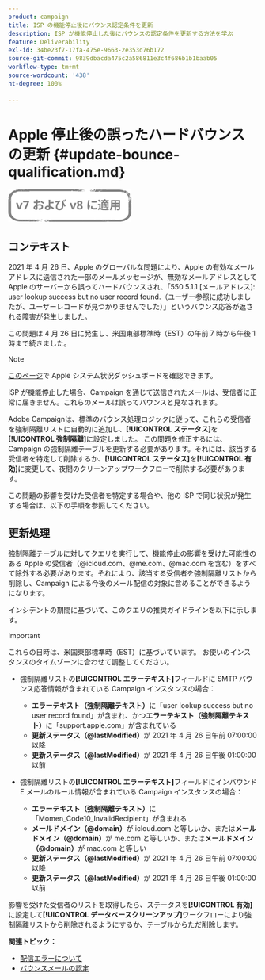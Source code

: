 ```yaml
---
product: campaign
title: ISP の機能停止後にバウンス認定条件を更新
description: ISP が機能停止した後にバウンスの認定条件を更新する方法を学ぶ
feature: Deliverability
exl-id: 34be23f7-17fa-475e-9663-2e353d76b172
source-git-commit: 9839dbacda475c2a586811e3c4f686b1b1baab05
workflow-type: tm+mt
source-wordcount: '438'
ht-degree: 100%

---
```


# Apple 停止後の誤ったハードバウンスの更新 {#update-bounce-qualification.md}

![](../../assets/common.svg)

## コンテキスト

2021 年 4 月 26 日、Apple のグローバルな問題により、Apple の有効なメールアドレスに送信された一部のメールメッセージが、無効なメールアドレスとして Apple のサーバーから誤ってハードバウンスされ、「550 5.1.1 [メールアドレス]: user lookup success but no user record found.（ユーザー参照に成功しましたが、ユーザーレコードが見つかりませんでした）」というバウンス応答が返される障害が発生しました。

この問題は 4 月 26 日に発生し、米国東部標準時（EST）の午前 7 時から午後 1 時まで続きました。

>[!NOTE]
>
>[このページ](https://www.apple.com/jp/support/systemstatus/)で Apple システム状況ダッシュボードを確認できます。

ISP が機能停止した場合、Campaign を通じて送信されたメールは、受信者に正常に届きません。これらのメールは誤ってバウンスと見なされます。

Adobe Campaignは、標準のバウンス処理ロジックに従って、これらの受信者を強制隔離リストに自動的に追加し、**[!UICONTROL ステータス]**&#x200B;を&#x200B;**[!UICONTROL 強制隔離]**&#x200B;に設定しました。 この問題を修正するには、Campaign の強制隔離テーブルを更新する必要があります。それには、該当する受信者を特定して削除するか、**[!UICONTROL ステータス]**&#x200B;を&#x200B;**[!UICONTROL 有効]**&#x200B;に変更して、夜間のクリーンアップワークフローで削除する必要があります。

この問題の影響を受けた受信者を特定する場合や、他の ISP で同じ状況が発生する場合は、以下の手順を参照してください。

## 更新処理

強制隔離テーブルに対してクエリを実行して、機能停止の影響を受けた可能性のある Apple の受信者（@icloud.com、@me.com、@mac.com を含む）をすべて除外する必要があります。それにより、該当する受信者を強制隔離リストから削除し、Campaign による今後のメール配信の対象に含めることができるようになります。

インシデントの期間に基づいて、このクエリの推奨ガイドラインを以下に示します。

>[!IMPORTANT]
>
>これらの日時は、米国東部標準時（EST）に基づいています。 お使いのインスタンスのタイムゾーンに合わせて調整してください。

* 強制隔離リストの&#x200B;**[!UICONTROL エラーテキスト]**&#x200B;フィールドに SMTP バウンス応答情報が含まれている Campaign インスタンスの場合：

   * **エラーテキスト（強制隔離テキスト）**&#x200B;に「user lookup success but no user record found」が含まれ、かつ&#x200B;**エラーテキスト（強制隔離テキスト）**&#x200B;に「support.apple.com」が含まれている
   * **更新ステータス（@lastModified）**&#x200B;が 2021 年 4 月 26 日午前 07:00:00 以降
   * **更新ステータス（@lastModified）**&#x200B;が 2021 年 4 月 26 日午後 01:00:00 以前

* 強制隔離リストの&#x200B;**[!UICONTROL エラーテキスト]**&#x200B;フィールドにインバウンド E メールのルール情報が含まれている Campaign インスタンスの場合：

   * **エラーテキスト（強制隔離テキスト）**&#x200B;に「Momen_Code10_InvalidRecipient」が含まれる
   * **メールドメイン（@domain）**&#x200B;が icloud.com と等しいか、または&#x200B;**メールドメイン（@domain）**&#x200B;が me.com と等しいか、または&#x200B;**メールドメイン（@domain）**&#x200B;が mac.com と等しい
   * **更新ステータス（@lastModified）**&#x200B;が 2021 年 4 月 26 日午前 07:00:00 以降
   * **更新ステータス（@lastModified）**&#x200B;が 2021 年 4 月 26 日午後 01:00:00 以前

影響を受けた受信者のリストを取得したら、ステータスを&#x200B;**[!UICONTROL 有効]**&#x200B;に設定して&#x200B;**[!UICONTROL データベースクリーンアップ]**&#x200B;ワークフローにより強制隔離リストから削除されるようにするか、テーブルからただ削除します。

**関連トピック：**
* [配信エラーについて](understanding-delivery-failures.md)
* [バウンスメールの認定](understanding-delivery-failures.md#bounce-mail-qualification)
